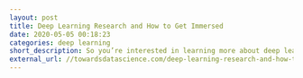 ```yaml
---
layout: post
title: Deep Learning Research and How to Get Immersed
date: 2020-05-05 00:18:23
categories: deep learning
short_description: So you’re interested in learning more about deep learning research. Where do you start?
external_url: //towardsdatascience.com/deep-learning-research-and-how-to-get-immersed-8bab98c20577#efba-d51c770de4a7
---
```

